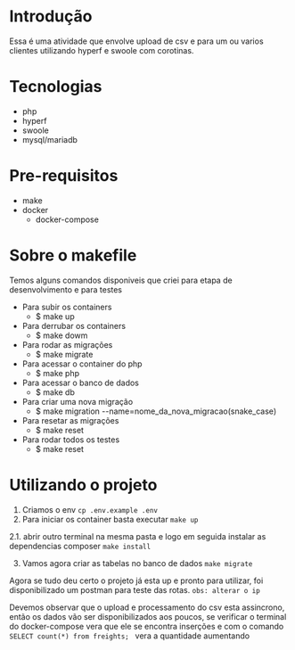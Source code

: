 # Introdução

Essa é uma atividade que envolve upload de csv e para um ou varios clientes utilizando hyperf e swoole com corotinas.

# Tecnologias

 - php
 - hyperf
 - swoole
 - mysql/mariadb

# Pre-requisitos
 - make
 - docker
   - docker-compose

# Sobre o makefile
Temos alguns comandos disponiveis que criei para etapa de desenvolvimento e para testes

 - Para subir os containers
   - $ make up
 - Para derrubar os containers
   - $ make dowm
 - Para rodar as migrações
   - $ make migrate
 - Para acessar o container do php
   - $ make php
 - Para acessar o banco de dados
   - $ make db
 - Para criar uma nova migração
   - $ make migration --name=nome_da_nova_migracao(snake_case)
 - Para resetar as migrações 
   - $ make reset
 - Para rodar todos os testes 
   - $ make reset
# Utilizando o projeto
1. Criamos o env
``cp .env.example .env``
2. Para iniciar os container basta executar
``make up``

2.1. abrir outro terminal na mesma pasta e logo em seguida instalar as dependencias composer
``make install``

3. Vamos agora criar as tabelas no banco de dados
``make migrate``

Agora se tudo deu certo o projeto já esta up e pronto para utilizar, foi disponibilizado um postman para teste das rotas. ``obs: alterar o ip``

Devemos observar que o upload e processamento do csv esta assincrono, então os dados vão ser disponibilizados aos poucos, se verificar o terminal do docker-compose vera que ele se encontra inserções e com o comando ``SELECT count(*) from freights; `` vera a quantidade aumentando



